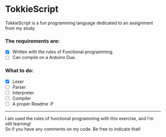 # TokkieScript
TokkieScript is a fun programming language dedicated to an assignment from my study.

### The requirements are:
- [x] Written with the rules of Functional programming.
- [ ] Can compile on a Arduino Due.

### What to do:
- [x] Lexer
- [ ] Parser
- [ ] Interpreter
- [ ] Compiler
- [ ] A proper Readme :P

___
I am used the rules of functional programming with this exercise, and I'm still learning!   
So if you have any comments on my code. Be free to indicate that!
